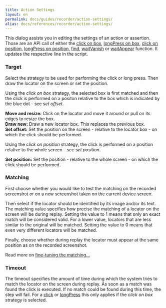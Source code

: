 ```yaml
---
title: Action Settings
layout: en
permalink: docs/guides/recorder/action-settings/
alias: docs/references/recorder/action-settings/
---
```


This dialog assists you in editing the settings of an action or assertion. Those are an API call of either the <a href="/docs/api/input#click-box">click on box</a>, <a href="/docs/api/input#longPress-box">longPress on box</a>, <a href="/docs/api/input#click-position">click on position</a>, <a href="/docs/api/input#longPress-position">longPress on position</a>, <a href="/docs/api/locator#find">find</a>, <a href="/docs/api/locator#waitVanish">waitVanish</a> or <a href="/docs/api/locator#waitAppear">waitAppear</a> function. It updates the respective line in the script.


<h3 id="locator">Target</h3>
Select the strategy to be used for performing the click or long press. Then draw the locator on the screen or set the position.

Using the <em>click on box</em> strategy, the selected box is first matched and then the click is performed on a positon relative to the box which is indicated by the blue dot - see <em>set offset</em>.

<strong>Move and resize:</strong> Click on the locator and move it around or pull on its edges to resize the box.<br>
<strong>Draw new:</strong> Draw a new locator box. This replaces the previous box.<br>
<strong>Set offset:</strong> Set the position on the screen - relative to the locator box - on which the click should be performed.

Using the <em>click on position</em> strategy, the click is performed on a position relative to the whole screen - see <em>set position</em>.

<strong>Set position:</strong> Set the position - relative to the whole screen - on which the click should be performed.


<h3 id="matching">Matching</h3>
First choose whether you would like to test the matching on the recorded screenshot or on a new screenshot taken on the current device screen.

Then select if the locator should be identified by its image and/or its text. The matching value specifies how precise the matching of a locator on the screen will be during replay. Setting the value to 1 means that only an exact match will be considered valid. For a lower value, locators that are less similar to the original will be matched. Setting the value to 0 means that even very different locators will be matched.

Finally, choose whether during replay the locator must appear at the same position as on the recorded screenshot.

Read more on <a href="http://help.testobject.com/docs/guides/image-matching#fine-tune-matching">fine-tuning the matching...</a>


<h3 id="timeout">Timeout</h3>
The timeout specifies the amount of time during which the system tries to match the locator on the screen during replay. As soon as a match was found the click is executed. If no match could be found during this time, the step will fail. For a <a href="/docs/api/input#click-locator">click</a> or <a href="/docs/api/input#longPress-locator">longPress</a> this only applies if the <em>click on box</em> strategy is selected.

